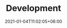 ---
title: "Development"
date: 2021-01-04T11:02:05+06:00
icon: "ti-wand"
description: "How we do web development"
type : "docs"
weight: 3
---